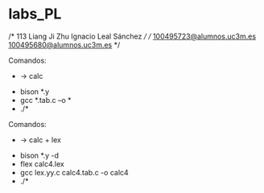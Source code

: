 # labs_PL

/* 113 Liang Ji Zhu Ignacio Leal Sánchez */
/* 100495723@alumnos.uc3m.es 100495680@alumnos.uc3m.es */

Comandos:
* -> calc
- bison *.y
- gcc *.tab.c –o *
- ./*

Comandos:
* -> calc + lex
- bison *.y -d
- flex calc4.lex
- gcc lex.yy.c calc4.tab.c -o calc4 
- ./*